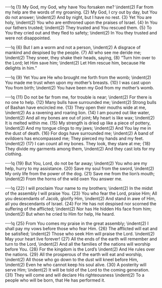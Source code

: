 ---!q
{1} My God, my God, why have You forsaken me?
\indent(2) Far from my help are the words of my groaning.
{2} My God, I cry out by day, but You do not answer;
\indent(2) And by night, but I have no rest.
{3} Yet You are holy,
\indent(2) You who are enthroned upon the praises of Israel.
{4} In You our fathers trusted;
\indent(2) They trusted and You rescued them.
{5} To You they cried out and they fled to safety;
\indent(2) In You they trusted and were not disappointed.

---!q
{6} But I am a worm and not a person,
\indent(2) A disgrace of mankind and despised by the people.
{7} All who see me deride me;
\indent(2) They sneer, they shake their heads, saying,
{8} “Turn him over to the Lord; let Him save him;
\indent(2) Let Him rescue him, because He delights in him.”

---!q
{9} Yet You are He who brought me forth from the womb;
\indent(2) You made me trust when upon my mother’s breasts.
{10} I was cast upon You from birth;
\indent(2) You have been my God from my mother’s womb.

---!q
{11} Do not be far from me, for trouble is near;
\indent(2) For there is no one to help.
{12} Many bulls have surrounded me;
\indent(2) Strong bulls of Bashan have encircled me.
{13} They open their mouths wide at me,
\indent(2) As a ravening and roaring lion.
{14} I am poured out like water,
\indent(2) And all my bones are out of joint;
My heart is like wax;
\indent(2) It is melted within me.
{15} My strength is dried up like a piece of pottery,
\indent(2) And my tongue clings to my jaws;
\indent(2) And You lay me in the dust of death.
{16} For dogs have surrounded me;
\indent(2) A band of evildoers has encompassed me;
They pierced my hands and my feet.
\indent(2) {17} I can count all my bones.
They look, they stare at me;
{18} They divide my garments among them,
\indent(2) And they cast lots for my clothing.

---!q
{19} But You, Lord, do not be far away;
\indent(2) You who are my help, hurry to my assistance.
{20} Save my soul from the sword,
\indent(2) My only life from the power of the dog.
{21} Save me from the lion’s mouth;
\indent(2) From the horns of the wild oxen You answer me.

---!q
{22} I will proclaim Your name to my brothers;
\indent(2) In the midst of the assembly I will praise You.
{23} You who fear the Lord, praise Him;
All you descendants of Jacob, glorify Him,
\indent(2) And stand in awe of Him, all you descendants of Israel.
{24} For He has not despised nor scorned the suffering of the afflicted;
\indent(2) Nor has He hidden His face from him;
\indent(2) But when he cried to Him for help, He heard.

---!q
{25} From You comes my praise in the great assembly;
\indent(2) I shall pay my vows before those who fear Him.
{26} The afflicted will eat and be satisfied;
\indent(2) Those who seek Him will praise the Lord.
\indent(2) May your heart live forever!
{27} All the ends of the earth will remember and turn to the Lord,
\indent(2) And all the families of the nations will worship before You.
{28} For the kingdom is the Lord’s
\indent(2) And He rules over the nations.
{29} All the prosperous of the earth will eat and worship,
\indent(2) All those who go down to the dust will kneel before Him,
\indent(2) Even he who cannot keep his soul alive.
{30} A posterity will serve Him;
\indent(2) It will be told of the Lord to the coming generation.
{31} They will come and will declare His righteousness
\indent(2) To a people who will be born, that He has performed it.